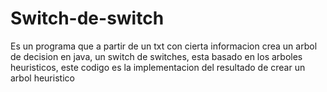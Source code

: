 Switch-de-switch
================

Es un programa que a partir de un txt con cierta informacion crea un arbol de decision en java, un switch de switches, esta basado en los arboles heuristicos, este codigo es la implementacion del resultado de crear un arbol heuristico
